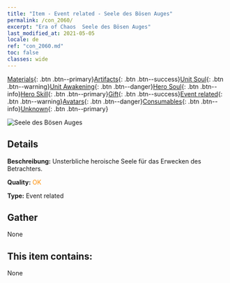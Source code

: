 ```yaml
---
title: "Item - Event related - Seele des Bösen Auges"
permalink: /con_2060/
excerpt: "Era of Chaos  Seele des Bösen Auges"
last_modified_at: 2021-05-05
locale: de
ref: "con_2060.md"
toc: false
classes: wide
---
```

 [Materials](/ItemsDE/){: .btn .btn--primary}[Artifacts](/ItemsDE/Artifacts/){: .btn .btn--success}[Unit Soul](/ItemsDE/UnitSoul/){: .btn .btn--warning}[Unit Awakening](/ItemsDE/UnitAwakening/){: .btn .btn--danger}[Hero Soul](/ItemsDE/HeroSoul/){: .btn .btn--info}[Hero Skill](/ItemsDE/HeroSkill/){: .btn .btn--primary}[Gift](/ItemsDE/Gift/){: .btn .btn--success}[Event related](/ItemsDE/Events/){: .btn .btn--warning}[Avatars](/ItemsDE/Avatars/){: .btn .btn--danger}[Consumables](/ItemsDE/Consumables/){: .btn .btn--info}[Unknown](/ItemsDE/Unknown/){: .btn .btn--primary}

 ![Seele des Bösen Auges](/images/t/juexing_703.png)

## Details
 **Beschreibung:** Unsterbliche heroische Seele für das Erwecken des Betrachters.

 **Quality:** <span style="color: #FF8C00">OK</span>

 **Type:** Event related

## Gather

  None

## This item contains:

  None

